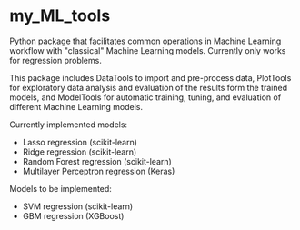# my_ML_tools
Python package that facilitates common operations in Machine Learning workflow
with "classical" Machine Learning models. Currently only works for regression 
problems. 

This package includes DataTools to import and pre-process data, PlotTools for 
exploratory data analysis and evaluation of the results form the trained models,
and ModelTools for automatic training, tuning, and evaluation of different 
Machine Learning models.

Currently implemented models: 
- Lasso regression (scikit-learn)
- Ridge regression (scikit-learn)
- Random Forest regression (scikit-learn) 
- Multilayer Perceptron regression (Keras)

Models to be implemented:
- SVM regression (scikit-learn)
- GBM regression (XGBoost)
